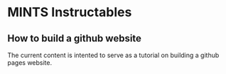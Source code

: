 # MINTS Instructables
## How to build a github website 

The current content is intented to serve as a tutorial on building a github pages website. 

